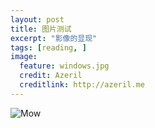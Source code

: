 ```yaml
---
layout: post
title: 图片测试
excerpt: "影像的显现"
tags: [reading, ]
image:
  feature: windows.jpg
  credit: Azeril
  creditlink: http://azeril.me
---
```




![Mow](http://paw.cat/lemon/Mow.jpg)
